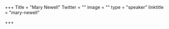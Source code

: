 +++
Title = "Mary Newell"
Twitter = ""
image = ""
type = "speaker"
linktitle = "mary-newell"

+++


